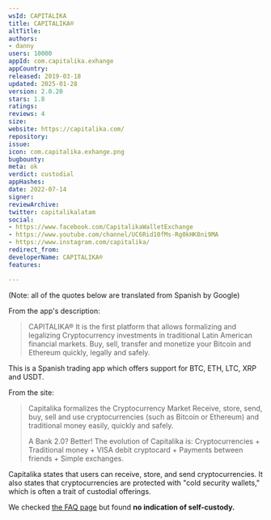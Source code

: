 ```yaml
---
wsId: CAPITALIKA
title: CAPITALIKA®
altTitle: 
authors:
- danny
users: 10000
appId: com.capitalika.exhange
appCountry: 
released: 2019-03-18
updated: 2025-01-28
version: 2.0.20
stars: 1.8
ratings: 
reviews: 4
size: 
website: https://capitalika.com/
repository: 
issue: 
icon: com.capitalika.exhange.png
bugbounty: 
meta: ok
verdict: custodial
appHashes: 
date: 2022-07-14
signer: 
reviewArchive: 
twitter: capitalikalatam
social:
- https://www.facebook.com/CapitalikaWalletExchange
- https://www.youtube.com/channel/UC6Rid10fMs-Rg0kHK8ni9MA
- https://www.instagram.com/capitalika/
redirect_from: 
developerName: CAPITALIKA®
features: 

---
```


(Note: all of the quotes below are translated from Spanish by Google)

From the app's description:

> CAPITALIKA® It is the first platform that allows formalizing and legalizing Cryptocurrency investments in traditional Latin American financial markets. Buy, sell, transfer and monetize your Bitcoin and Ethereum quickly, legally and safely.

This is a Spanish trading app which offers support for BTC, ETH, LTC, XRP and USDT. 

From the site:

> Capitalika formalizes the Cryptocurrency Market
Receive, store, send, buy, sell and use cryptocurrencies (such as Bitcoin or Ethereum) and traditional money easily, quickly and safely.
>
> A Bank 2.0? Better! The evolution of Capitalika is: Cryptocurrencies + Traditional money + VISA debit cryptocard + Payments between friends + Simple exchanges.

Capitalika states that users can receive, store, and send cryptocurrencies. It also states that cryptocurrencies are protected with "cold security wallets," which is often a trait of custodial offerings.

We checked [the FAQ page](https://capitalika.com/preguntas-frecuentes/) but found **no indication of self-custody.**